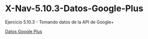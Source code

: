 # X-Nav-5.10.3-Datos-Google-Plus
Ejercicio 5.10.3 - Tomando datos de la API de Google+

<a href="http://slnruben.github.io/X-Nav-5.10.3-Datos-Google-Plus">Datos Google Plus</a>
